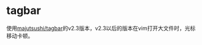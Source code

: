 # tagbar

使用[majutsushi/tagbar][1]的v2.3版本，v2.3以后的版本在vim打开大文件时，光标移动卡顿。

[1]: https://github.com/majutsushi/tagbar
